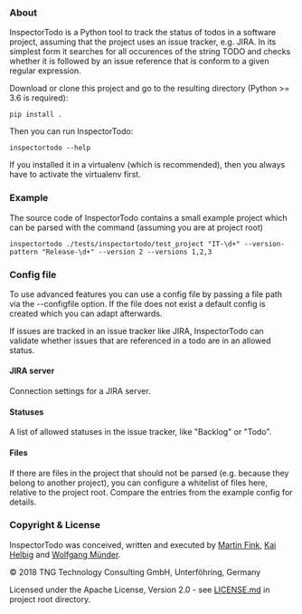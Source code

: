 ### About

InspectorTodo is a Python tool to track the status of todos in a software project, assuming that the project uses an 
issue tracker, e.g. JIRA. In its simplest form it searches for all occurences of the string TODO and checks whether it 
is followed by an issue reference that is conform to a given regular expression.

Download or clone this project and go to the resulting directory (Python >= 3.6 is required):

    pip install .

Then you can run InspectorTodo:

    inspectortodo --help

If you installed it in a virtualenv (which is recommended), then you always have to activate the virtualenv first.

### Example

The source code of InspectorTodo contains a small example project which can be parsed with the command (assuming you
are at project root)

    inspectortodo ./tests/inspectortodo/test_project "IT-\d+" --version-pattern "Release-\d+" --version 2 --versions 1,2,3

### Config file

To use advanced features you can use a config file by passing a file path via the --configfile option. If the file does 
not exist a default config is created which you can adapt afterwards.

If issues are tracked in an issue tracker like JIRA, InspectorTodo can validate whether issues that are referenced in a 
todo are in an allowed status.

#### JIRA server

Connection settings for a JIRA server.

#### Statuses

A list of allowed statuses in the issue tracker, like "Backlog" or "Todo".

#### Files

If there are files in the project that should not be parsed (e.g. because they belong to another project), you can 
configure a whitelist of files here, relative to the project root. Compare the entries from the example config for
details.

### Copyright & License

InspectorTodo was conceived, written and executed by [Martin Fink](https://github.com/martin1fink),
[Kai Helbig](https://github.com/ostrya) and [Wolfgang M&uuml;nder](https://github.com/wolfgangmuender).

&copy; 2018 TNG Technology Consulting GmbH, Unterf&ouml;hring, Germany

Licensed under the Apache License, Version 2.0 - see [LICENSE.md](LICENSE.md) in project root directory.
